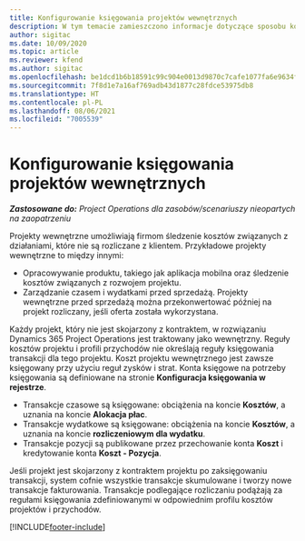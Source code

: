 ```yaml
---
title: Konfigurowanie księgowania projektów wewnętrznych
description: W tym temacie zamieszczono informacje dotyczące sposobu konfigurowania zasad księgowania w odniesieniu do projektów wewnętrznych w Project Operations.
author: sigitac
ms.date: 10/09/2020
ms.topic: article
ms.reviewer: kfend
ms.author: sigitac
ms.openlocfilehash: be1dcd1b6b18591c99c904e0013d9870c7cafe1077fa6e9634f2e9f495190848
ms.sourcegitcommit: 7f8d1e7a16af769adb43d1877c28fdce53975db8
ms.translationtype: HT
ms.contentlocale: pl-PL
ms.lasthandoff: 08/06/2021
ms.locfileid: "7005539"
---
```

# <a name="configure-accounting-for-internal-projects"></a>Konfigurowanie księgowania projektów wewnętrznych

_**Zastosowane do:** Project Operations dla zasobów/scenariuszy nieopartych na zaopatrzeniu_

Projekty wewnętrzne umożliwiają firmom śledzenie kosztów związanych z działaniami, które nie są rozliczane z klientem. Przykładowe projekty wewnętrzne to między innymi:

- Opracowywanie produktu, takiego jak aplikacja mobilna oraz śledzenie kosztów związanych z rozwojem projektu.
- Zarządzanie czasem i wydatkami przed sprzedażą. Projekty wewnętrzne przed sprzedażą można przekonwertować później na projekt rozliczany, jeśli oferta została wykorzystana.

Każdy projekt, który nie jest skojarzony z kontraktem, w rozwiązaniu Dynamics 365 Project Operations jest traktowany jako wewnętrzny. Reguły kosztów projektu i profili przychodów nie określają reguły księgowania transakcji dla tego projektu. Koszt projektu wewnętrznego jest zawsze księgowany przy użyciu reguł zysków i strat. Konta księgowe na potrzeby księgowania są definiowane na stronie **Konfiguracja księgowania w rejestrze**.

- Transakcje czasowe są księgowane: obciążenia na koncie **Kosztów**, a uznania na koncie **Alokacja płac**.
- Transakcje wydatkowe są księgowane: obciążenia na koncie **Kosztów**, a uznania na koncie **rozliczeniowym dla wydatku**.
- Transakcje pozycji są publikowane przez przechowanie konta **Koszt** i kredytowanie konta **Koszt - Pozycja**.

Jeśli projekt jest skojarzony z kontraktem projektu po zaksięgowaniu transakcji, system cofnie wszystkie transakcje skumulowane i tworzy nowe transakcje fakturowania. Transakcje podlegające rozliczaniu podążają za regułami księgowania zdefiniowanymi w odpowiednim profilu kosztów projektów i przychodów.




[!INCLUDE[footer-include](../includes/footer-banner.md)]
